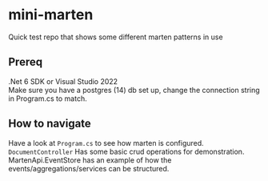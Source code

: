 # mini-marten

Quick test repo that shows some different marten patterns in use

## Prereq 

.Net 6 SDK or Visual Studio 2022  
Make sure you have a postgres (14) db set up, change the connection string in Program.cs to match.


## How to navigate

Have a look at `Program.cs` to see how marten is configured.  
`DocumentController` Has some basic crud operations for demonstration.  
MartenApi.EventStore has an example of how the events/aggregations/services can be structured.  
